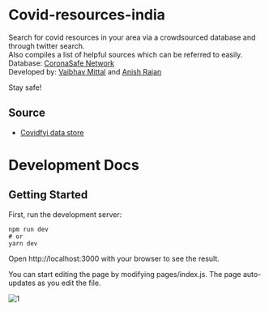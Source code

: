 # Covid-resources-india

Search for covid resources in your area via a crowdsourced database and through twitter search. <br />
Also compiles a list of helpful sources which can be referred to easily. <br />
Database: [CoronaSafe Network](https://github.com/coronasafe/life) <br />
Developed by: [Vaibhav Mittal](http://github.com/mittalvaibhav1) and [Anish Rajan](http://github.com/anishrajan25) <br />

Stay safe!

## Source

-   [Covidfyi data store](https://airtable.com/shrIlOoS6PyhIIVEv)

# Development Docs

## Getting Started

First, run the development server:

```
npm run dev
# or
yarn dev
```

Open http://localhost:3000 with your browser to see the result.

You can start editing the page by modifying pages/index.js. The page auto-updates as you edit the file. <br />

![1](https://user-images.githubusercontent.com/53215737/116080269-7b6e0a80-a6b6-11eb-8042-46893fbb0256.png)

